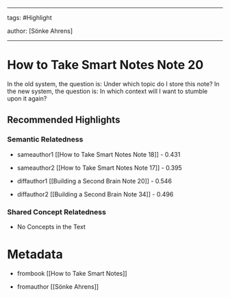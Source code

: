 




---

tags: #Highlight

author: [Sönke Ahrens]

---
# How to Take Smart Notes Note 20




In the old system, the question is: Under which topic do I store this note? In the new system, the question is: In which context will I want to stumble upon it again?


## Recommended Highlights

### Semantic Relatedness


- sameauthor1 [[How to Take Smart Notes Note 18]] - 0.431

- sameauthor2 [[How to Take Smart Notes Note 17]] - 0.395

- diffauthor1 [[Building a Second Brain Note 20]] - 0.546

- diffauthor2 [[Building a Second Brain Note 34]] - 0.496
### Shared Concept Relatedness


- No Concepts in the Text
# Metadata


- frombook [[How to Take Smart Notes]]

- fromauthor [[Sönke Ahrens]]